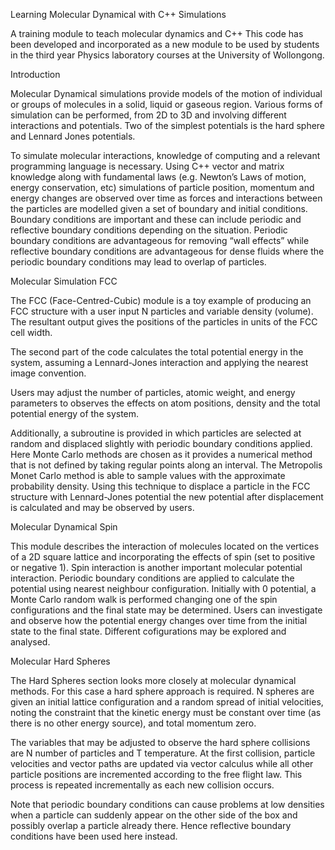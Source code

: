 Learning Molecular Dynamical with C++ Simulations

A training module to teach molecular dynamics and C++
This code has been developed and incorporated as a new module to be used by students in the third year Physics laboratory courses at the University of Wollongong.

Introduction

Molecular Dynamical simulations provide models of the motion of individual or groups of molecules in a solid, liquid or gaseous region. Various forms of simulation can be performed, from 2D to 3D and involving different interactions and potentials. Two of the simplest potentials is the hard sphere and Lennard Jones potentials. 

To simulate molecular interactions, knowledge of computing and a relevant programming language is necessary. Using C++ vector and matrix knowledge along with fundamental laws (e.g. Newton’s Laws of motion, energy conservation, etc) simulations of particle position, momentum and energy changes are observed over time as forces and interactions between the particles are modelled given a set of boundary and initial conditions. Boundary conditions are important and these can include periodic and reflective boundary conditions depending on the situation. Periodic boundary conditions are advantageous for removing “wall effects” while reflective boundary conditions are advantageous for dense fluids where the periodic boundary conditions may lead to overlap of particles.

Molecular Simulation FCC

The FCC (Face-Centred-Cubic) module is a toy example of producing an FCC structure with a user input N particles and variable density (volume). The resultant output gives the positions of the particles in units of the FCC cell width.

The second part of the code calculates the total potential energy in the system, assuming a Lennard-Jones interaction and applying the nearest image convention.

Users may adjust the number of particles, atomic weight, and energy parameters to observes the effects on atom positions, density and the total potential energy of the system.

Additionally, a subroutine is provided in which particles are selected at random and displaced slightly with periodic boundary conditions applied. Here Monte Carlo methods are chosen as it provides a numerical method that is not defined by taking regular points along an interval. The Metropolis Monet Carlo method is able to sample values with the approximate probability density. Using this technique to displace a particle in the FCC structure with Lennard-Jones potential the new potential after displacement is calculated and may be observed by users. 

Molecular Dynamical Spin

This module describes the interaction of molecules located on the vertices of a 2D square lattice and incorporating the effects of spin (set to positive or negative 1). Spin interaction is another important molecular potential interaction. Periodic boundary conditions are applied to calculate the potential using nearest neighbour configuration. Initially with 0 potential, a Monte Carlo random walk is performed changing one of the spin configurations and the final state may be determined. Users can investigate and observe how the potential energy changes over time from the initial state to the final state. Different cofigurations may be explored and analysed.

Molecular Hard Spheres

The Hard Spheres section looks more closely at molecular dynamical methods. For this case a hard sphere approach is required. N spheres are given an initial lattice configuration and a random spread of initial velocities, noting the constraint that the kinetic energy must be constant over time (as there is no other energy source), and total momentum zero.

The variables that may be adjusted to observe the hard sphere collisions are N number of particles and T temperature. At the first collision, particle velocities and vector paths are updated via vector calculus while all other particle positions are incremented according to the free flight law. This process is repeated incrementally as each new collision occurs.

Note that periodic boundary conditions can cause problems at low densities when a particle can suddenly appear on the other side of the box and possibly overlap a particle already there. Hence reflective boundary conditions have been used here instead. 
